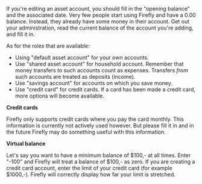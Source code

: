 If you're editing an asset account, you should fill in the "opening balance" and the associated date. Very few people start using Firefly and have a 0.00 balance. Instead, they already have some money in their account. Get out your administration, read the current balance of the account you're adding, and fill it in.

As for the roles that are available:

- Using "default asset account" for your own accounts.
- Use "shared asset account" for household account. Remember that money transfers _to_ such accounts count as expenses. Transfers _from_ such accounts are treated as deposits (income).
- Use "savings account" for accounts on which you save money.
- Use "credit card" for credit cards. If a card has been made a credit card, more options will become available.

**Credit cards**

Firefly only supports credit cards where you pay the card monthly. This information is currently not actively used however. But please fill it in and in the future Firefly may do something useful with this information.


**Virtual balance**

Let's say you want to have a minimum balance of $100,- at all times. Enter "-100" and Firefly will treat a balance of $100,- as zero. If you are creating a credit card account, enter the limit of your credit card (for example $1000,-). Firefly will correctly display how far your limit is stretched.